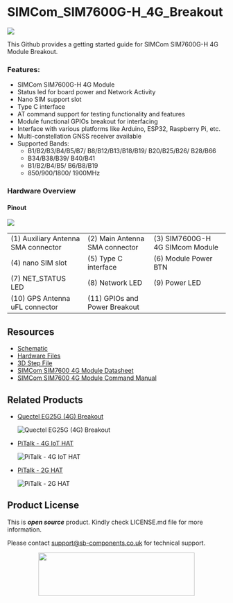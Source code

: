# SIMCom_SIM7600G-H_4G_Breakout

<img src= "https://cdn.shopify.com/s/files/1/1217/2104/files/SIMCOM_4G_module_Breakout_2.png?v=1713787688" />

This Github provides a getting started guide for SIMCom SIM7600G-H 4G Module Breakout.

### Features:
- SIMCom SIM7600G-H 4G Module  
- Status led for board power and Network Activity
- Nano SIM support slot
- Type C interface 
- AT command support for testing functionality and features
- Module functional GPIOs breakout for interfacing
- Interface with various platforms like Arduino, ESP32, Raspberry Pi, etc.
- Multi-constellation GNSS receiver available
- Supported Bands:
    - B1/B2/B3/B4/B5/B7/ B8/B12/B13/B18/B19/ B20/B25/B26/ B28/B66
    - B34/B38/B39/ B40/B41
    - B1/B2/B4/B5/ B6/B8/B19
    - 850/900/1800/ 1900MHz


### Hardware Overview
#### Pinout

<img src= "https://cdn.shopify.com/s/files/1/1217/2104/files/SIMCOM_4G_module_Breakout_Pinouts.png?v=1713787789" />

|									                   |									                |								                |
|------------------------------------|----------------------------------|-------------------------------|
|(1) Auxiliary Antenna SMA connector |(2) Main Antenna SMA connector	  |(3) SIM7600G-H 4G SIMcom Module|
|(4) nano SIM slot  				         |(5) Type C interface              |(6) Module Power BTN    	      |
|(7) NET_STATUS LED                  |(8) Network LED      		          |(9) Power LED                	|
|(10) GPS Antenna uFL connector      |(11) GPIOs and Power Breakout     |	                              |

  
## Resources
  * [Schematic](https://github.com/sbcshop/SIMCOM_SIM7600_4G_Breakout_Hardware/blob/main/Design%20Data/SCH%20Simcom%204G%20bkt.pdf)
  * [Hardware Files](https://github.com/sbcshop/SIMCOM_SIM7600_4G_Breakout_Hardware)
  * [3D Step File](https://github.com/sbcshop/SIMCOM_SIM7600_4G_Breakout_Hardware/blob/main/Mechanical%20Data/STEP%20Simcom%204G%20BREAKOUT.step)
  * [SIMCom SIM7600 4G Module Datasheet](https://github.com/sbcshop/SIMCOM_SIM7600_4G_Breakout/blob/main/Documents/SIM7600%20Series_SPEC_202111.pdf)
  * [SIMCom SIM7600 4G Module Command Manual](https://github.com/sbcshop/SIMCOM_SIM7600_4G_Breakout/blob/main/Documents/SIM7500_SIM7600%20Series_AT%20Command%20Manual_V3.00.pdf)

## Related Products  

  * [Quectel EG25G (4G) Breakout](https://shop.sb-components.co.uk/products/quectel-4g-module-breakout?_pos=2&_sid=5a6b2df96&_ss=r)

    ![Quectel EG25G (4G) Breakout](https://shop.sb-components.co.uk/cdn/shop/files/2quectel.png?v=1713789371&width=150)
    
  * [PiTalk - 4G IoT HAT](https://shop.sb-components.co.uk/products/pitalk-4g-iot-hat-1?_pos=4&_sid=815794148&_ss=r)

    ![PiTalk - 4G IoT HAT](https://shop.sb-components.co.uk/cdn/shop/products/06_2664295e-045b-48c3-bb02-f45ae2d7b4ea.png?v=1677660393&width=150)
    
  * [PiTalk - 2G HAT](https://shop.sb-components.co.uk/products/pitalk-2g-hat?_pos=2&_sid=815794148&_ss=r)

    ![PiTalk - 2G HAT](https://shop.sb-components.co.uk/cdn/shop/products/05_d481ca52-c552-4972-b4b6-d7199af0a3fc.png?v=1674819241&width=150)



       
## Product License

This is ***open source*** product. Kindly check LICENSE.md file for more information.

Please contact support@sb-components.co.uk for technical support.
<p align="center">
  <img width="360" height="100" src="https://cdn.shopify.com/s/files/1/1217/2104/files/Logo_sb_component_3.png?v=1666086771&width=300">
</p>

